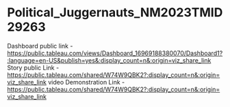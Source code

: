 # Political_Juggernauts_NM2023TMID29263
Dashboard public link - https://public.tableau.com/views/Dashboard_16969188380070/Dashboard1?:language=en-US&publish=yes&:display_count=n&:origin=viz_share_link
Story public Link - https://public.tableau.com/shared/W74W9QBK2?:display_count=n&:origin=viz_share_link
video Demonstration Link - https://public.tableau.com/shared/W74W9QBK2?:display_count=n&:origin=viz_share_link
